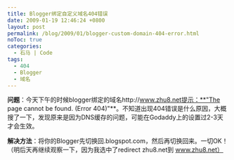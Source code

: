 ```yaml
---
title: Blogger绑定自定义域名404错误
date: 2009-01-19 12:46:24 +0800
layout: post
permalink: /blog/2009/01/blogger-custom-domain-404-error.html
noToc: true
categories:
  - 石马 | Code
tags:
  - 404
  - Blogger
  - 域名
---
```

**问题**：今天下午的时候blogger绑定的域名http://www.zhu8.net提示：**"The page cannot be found. (Error 404)"**。不知道出现404错误是什么原因，大概搜了一下，发现原来是因为DNS缓存的问题，可能在Godaddy上的设置过2-3天才会生效。


**解决方法**：将你的Blogger先切换回.blogspot.com，然后再切换回来。一切OK！（明后天再继续观察一下，因为我选中了redirect zhu8.net到 www.zhu8.net）